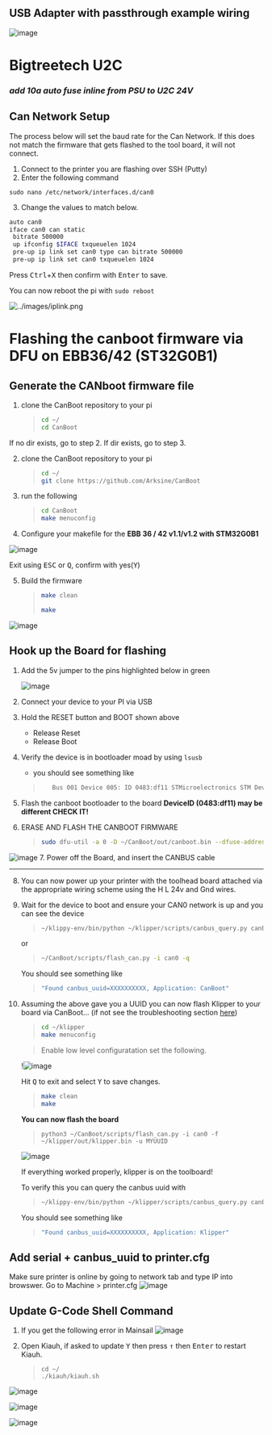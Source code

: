 ## USB Adapter with passthrough example wiring

![image](https://user-images.githubusercontent.com/28379694/199144803-06d91adc-1ae4-48f1-87eb-2e5ef4a12f47.png)
# Bigtreetech U2C


### *add 10a auto fuse inline from PSU to U2C 24V*


## **Can Network Setup**
The process below will set the baud rate for the Can Network. If this does not match the firmware that gets flashed to the tool board, it will not connect. 

1. Connect to the printer you are flashing over SSH (Putty)
2. Enter the following command

` sudo nano /etc/network/interfaces.d/can0 `

3. Change the values to match below. 

```bash
auto can0
iface can0 can static
 bitrate 500000
 up ifconfig $IFACE txqueuelen 1024
 pre-up ip link set can0 type can bitrate 500000
 pre-up ip link set can0 txqueuelen 1024
 ```
 
   Press <kbd>Ctrl</kbd>+<kbd>X</kbd> then confirm with <kbd>Enter</kbd> to save.


You can now reboot the pi with ` sudo reboot `


![../images/iplink.png](../images/iplink.png)

# Flashing the canboot firmware via DFU on EBB36/42 (ST32G0B1)


## **Generate the CANboot firmware file**

1. clone the CanBoot repository to your pi  
    >```bash
    >cd ~/
    >cd CanBoot
    >```


If no dir exists, go to step 2. If dir exists, go to step 3.

2. clone the CanBoot repository to your pi  
    >```bash
    >cd ~/
    >git clone https://github.com/Arksine/CanBoot
    >```

3. run the following

    >```bash
    >cd CanBoot
    >make menuconfig
    >```

4. Configure your makefile for the **EBB 36 / 42 v1.1/v1.2 with STM32G0B1**
   
![image](https://user-images.githubusercontent.com/28379694/199145678-1e9bfa05-c0ee-4715-b83d-38a19700cd2b.png)

    
   Exit using <kbd>ESC</kbd> or <kbd>Q</kbd>, confirm with yes(<kbd>Y</kbd>)

5. Build the firmware
    >```bash
    >make clean
    >
    >make
    >```

![image](https://user-images.githubusercontent.com/28379694/199145709-6e06d311-9c28-41f5-9e44-468078cfd86a.png)



## **Hook up the Board for flashing**


1. Add the 5v jumper to the pins highlighted below in green


   ![image](https://user-images.githubusercontent.com/28379694/199145766-7a8ffc1d-fe24-481d-9b28-7bc7ceeda131.png)
   
2. Connect your device to your PI via USB 

3. Hold the RESET button and BOOT shown above
    - Release Reset
    - Release Boot

4. Verify the device is in bootloader moad by using `lsusb`
   - you should see something like 
   >```bash 
   >    Bus 001 Device 005: ID 0483:df11 STMicroelectronics STM Device in DFU Mode
   >```

5. Flash the canboot bootloader to the board **DeviceID (0483:df11) may be different CHECK IT!** 

6. ERASE AND FLASH THE CANBOOT FIRMWARE
   
   >```bash 
   >sudo dfu-util -a 0 -D ~/CanBoot/out/canboot.bin --dfuse-address 0x08000000:force:mass-erase:leave -d 0483:df11
   >```

![image](https://user-images.githubusercontent.com/28379694/199145487-b1502c5b-d1ed-428d-b4ba-02cc83deedf3.png)
7.  Power off the Board, and insert the CANBUS cable

-----


8. You can now power up your printer with the toolhead board attached via the appropriate wiring scheme using the H L 24v and Gnd wires.  

9. Wait for the device to boot and ensure your CAN0 network is up and you can see the device 
    
    >```bash
    >~/klippy-env/bin/python ~/klipper/scripts/canbus_query.py can0
    >```

    or

    >```bash
    >~/CanBoot/scripts/flash_can.py -i can0 -q
    >```

    You should see something like 

    >```bash
    >"Found canbus_uuid=XXXXXXXXXX, Application: CanBoot"
    >```


10. Assuming the above gave you a UUID you can now flash Klipper to your board via CanBoot... (if not see the troubleshooting section [here](../troubleshooting.md))

    >```bash 
    >cd ~/klipper
    >make menuconfig
    >```

    >Enable low level configuratation
    >set the following.

    !![image](https://user-images.githubusercontent.com/28379694/199145452-1794f32f-c47a-4cdf-ada4-fa7c3dc3157b.png)

    Hit <kbd>Q</kbd> to exit and select <kbd>Y</kbd> to save changes.

    >```bash
    >make clean
    >make
    >```

    **You can now flash the board**

    >```
    >python3 ~/CanBoot/scripts/flash_can.py -i can0 -f ~/klipper/out/klipper.bin -u MYUUID
    >```

    ![image](https://user-images.githubusercontent.com/28379694/199145395-ea3565e4-12d2-4ce8-8413-8ad766936b28.png)


    If everything worked properly, klipper is on the toolboard!

    To verify this you can query the canbus uuid with 

    >```bash
    >~/klippy-env/bin/python ~/klipper/scripts/canbus_query.py can0
    >```

    You should see something like 

    >```bash
    >"Found canbus_uuid=XXXXXXXXXX, Application: Klipper"
    >```


## Add serial + canbus_uuid to printer.cfg
Make sure printer is online by going to network tab and type IP into browswer. Go to Machine > printer.cfg
![image](https://user-images.githubusercontent.com/28379694/199355555-47d15df4-cefc-4a75-a2bf-126293309319.png)

## **Update G-Code Shell Command**
1. If you get the following error in Mainsail
![image](https://user-images.githubusercontent.com/28379694/199357015-f287b14f-0336-49be-8604-09949841aa6c.png)

2. Open Kiauh, if asked to update <kbd>Y</kbd> then press <kbd>↑</kbd> then <kbd>Enter</kbd> to restart Kiauh. 
    >```
    >cd ~/
    >./kiauh/kiauh.sh
    >```

![image](https://user-images.githubusercontent.com/28379694/199354454-f9f59389-f880-4d13-b907-51511cdea5a7.png) 

![image](https://user-images.githubusercontent.com/28379694/199354495-adffdd7e-2b04-406b-b139-e004e5590ca3.png) 

![image](https://user-images.githubusercontent.com/28379694/199354543-16d85b0f-9b28-46e6-8219-9d2087e77047.png)




